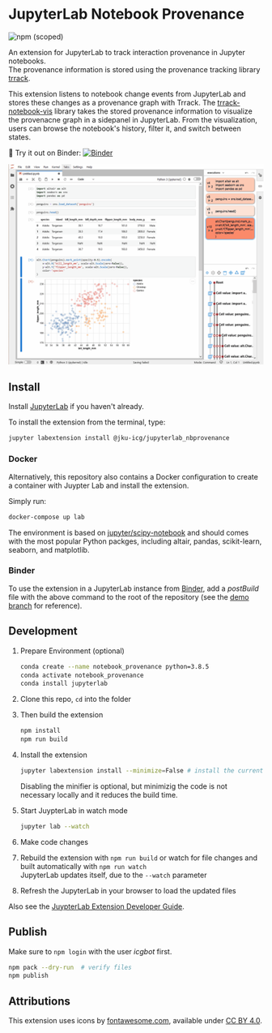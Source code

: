# JupyterLab Notebook Provenance

 ![npm (scoped)](https://img.shields.io/npm/v/@jku-icg/jupyterlab_nbprovenance?style=flat)

An extension for JupyterLab to track interaction provenance in Jupyter notebooks.  
The provenance information is stored using the provenance tracking library [trrack]((https://github.com/visdesignlab/trrack)).

This extension listens to notebook change events from JupyterLab and stores these changes as a provenance graph with Trrack.
The [trrack-notebook-vis](https://github.com/JKU-ICG/trrack-notebook-vis) library takes the stored provenance information to visualize the provenacne graph in a sidepanel in JupyterLab.
From the visualization, users can browse the notebook's history, filter it, and switch between states.

:rocket: Try it out on Binder: [![Binder](https://mybinder.org/badge_logo.svg)](https://mybinder.org/v2/gh/JKU-ICG/jupyterlab_nbprovenance/demo?urlpath=lab)

![Extension Demonstration](demo.gif)

## Install

Install [JupyterLab](http://jupyterlab.readthedocs.io/en/latest/getting_started/installation.html) if you haven't already.

To install the extension from the terminal, type:

```sh
jupyter labextension install @jku-icg/jupyterlab_nbprovenance
```

### Docker
Alternatively, this repository also contains a Docker configuration to create a container with Juypter Lab and install the extension.

Simply run:
```sh
docker-compose up lab
```

The environment is based on [jupyter/scipy-notebook](https://jupyter-docker-stacks.readthedocs.io/en/latest/using/selecting.html#jupyter-scipy-notebook) and should comes with the most popular Python packges, including altair, pandas, scikit-learn, seaborn, and matplotlib.

### Binder
To use the extension in a JupyterLab instance from [Binder](mybinder.org/), add a *postBuild* file with the above command to the root of the repository (see the [demo branch](https://github.com/JKU-ICG/jupyterlab_nbprovenance/tree/demo) for reference).

## Development

1. Prepare Environment (optional)

    ```sh
    conda create --name notebook_provenance python=3.8.5
    conda activate notebook_provenance
    conda install jupyterlab
    ```

2. Clone this repo, `cd` into the folder
3. Then build the extension

    ```sh
    npm install
    npm run build
    ```

4. Install the extension

    ```sh
    jupyter labextension install --minimize=False # install the current directory as an extension
    ```

    Disabling the minifier is optional, but minimizig the code is not necessary locally and it reduces the build time.

5. Start JuypterLab in watch mode

    ```sh
    jupyter lab --watch
    ```

6. Make code changes
7. Rebuild the extension with `npm run build` or watch for file changes and built automatically with `npm run watch`  
    JupyterLab updates itself, due to the `--watch` parameter
8. Refresh the JupyterLab in your browser to load the updated files

Also see the [JuypterLab Extension Developer Guide](https://jupyterlab.readthedocs.io/en/stable/developer/extension_dev.html#extension-authoring).

## Publish

Make sure to `npm login` with the user *icgbot* first.

```sh
npm pack --dry-run  # verify files
npm publish
```

## Attributions

This extension uses icons by [fontawesome.com](https://fontawesome.com/), available under [CC BY 4.0](https://creativecommons.org/licenses/by/4.0/).
